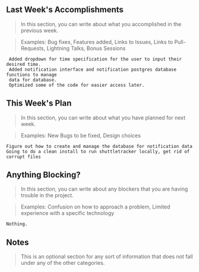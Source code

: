 ## Last Week's Accomplishments

> In this section, you can write about what you accomplished in the previous week.

> Examples:
> Bug fixes, Features added, Links to Issues, Links to Pull-Requests, Lightning Talks, Bonus Sessions
	
	 Added dropdown for time specification for the user to input their desired time.
	 Added notification interface and notification postgres database functions to manage
	 data for database.
	 Optimized some of the code for easier access later.
	
## This Week's Plan

> In this section, you can write about what you have planned for next week.

> Examples: New Bugs to be fixed, Design choices
	
	Figure out how to create and manage the database for notification data
	Going to do a clean install to run shuttletracker locally, get rid of corrupt files
	

## Anything Blocking?

> In this section, you can write about any blockers that you are having trouble in the project.

> Examples: Confusion on how to approach a problem, Limited experience with a specific technology
	
	Nothing.

## Notes

> This is an optional section for any sort of information that does not fall under any of the other categories.
